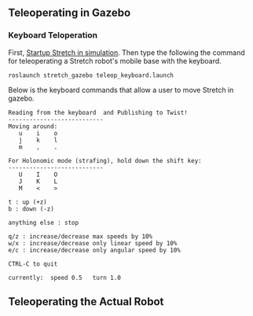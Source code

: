 ## Teleoperating in Gazebo

### Keyboard Teloperation
First, [Startup Stretch in simulation](gazebo_basics.md). Then type the following the command for teleoperating a Stretch robot's mobile base with the keyboard.

```
roslaunch stretch_gazebo teleop_keyboard.launch
```
Below is the keyboard commands that allow a user to move Stretch in gazebo.  
```
Reading from the keyboard  and Publishing to Twist!
---------------------------
Moving around:
   u    i    o
   j    k    l
   m    ,    .

For Holonomic mode (strafing), hold down the shift key:
---------------------------
   U    I    O
   J    K    L
   M    <    >

t : up (+z)
b : down (-z)

anything else : stop

q/z : increase/decrease max speeds by 10%
w/x : increase/decrease only linear speed by 10%
e/c : increase/decrease only angular speed by 10%

CTRL-C to quit

currently:	speed 0.5	turn 1.0

```

## Teleoperating the Actual Robot
